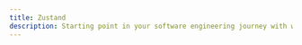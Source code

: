 ```yaml
---
title: Zustand
description: Starting point in your software engineering journey with webeet.
---
```

